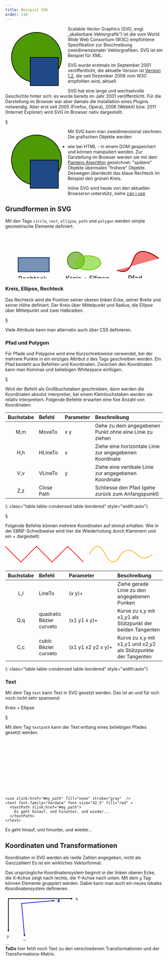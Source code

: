```yaml
---
title: Beispiel SVG
order: 110
---
```


<svg width="200" height="200" style="float:left;">
    <circle cx="100" cy="100" r="80"                 stroke="black" stroke-width="2" fill="#4e9a06" />
    <rect    x="80"   y="100" width="90" height="90" stroke="black" stroke-width="2" fill="#204a87" />
</svg>

Scalable Vector Graphics (SVG, engl. „skalierbare Vektorgrafik“) ist die vom 
World Wide Web Consortium (W3C) empfohlene Spezifikation zur Beschreibung 
zweidimensionaler Vektorgrafiken. SVG ist ein Beispiel für XML. 

SVG wurde erstmals im September 2001 veröffentlicht, die aktuelle Version
ist [Version 1.2](http://www.w3.org/TR/SVG11/), die seit Dezember 2008 vom W3C empfohlen wird, aktuell.

SVG hat eine lange und wechselvolle Geschichte hinter sich: es wurde bereits im Jahr 2001 veröffentlicht.
Für die Darstellung im Browser war aber damals die Installation eines Plugins notwendig. 
Aber erst seit 2005 (Firefox, Opera), 2006 (Webkit) bzw. 2011 (Internet Explorer) wird SVG
im Browser nativ dargestellt.

§

<xml caption="Einbindung von SVG in HTML (Inline-SVG)">
<svg width="200" height="200" style="float:left;">
  <circle cx="100" cy="100" r="80"                 stroke="black" stroke-width="2" fill="#4e9a06" />
  <rect    x="80"   y="100" width="90" height="90" stroke="black" stroke-width="2" fill="#204a87" />
</svg>
</xml>

Mit SVG kann man zweidimensional zeichnen. Die grafischen Objekte werden
- wie bei HTML - in einem DOM gespeichert und können manipuliert werden. Zur
Darstellung im Browser werden sie mit dem [Painters Algorithm](http://de.wikipedia.org/wiki/Painter%27s_Algorithmus) gezeichnet:
"spätere" Objekte übermalen "frühere" Objekte. Deswegen überdeckt das blaue Rechteck
im Beispiel den grünen Kreis.

Inline SVG wird heute von den aktuellen Browsersn unterstütz, siehe
[can i use](http://caniuse.com/#feat=svg-html5)


## Grundformen in SVG

Mit den Tags `circle`, `rect`, `ellipse`, `path` und `polygon` werden 
simple geometrische Elemente definiert.

<svg width="700" height="200">
<g transform="translate(10,30) scale(1.5,1.5)">
  <rect width="66" height="30" x="21" y="32" stroke="#204a87" fill="#204a87" fill-opacity="0.6" stroke-width="2" />
  <text x="21" y="82">Rechteck</text>
  <circle  cx="144" cy="38"  r="18"         stroke="#4e9a06" fill="#4e9a06" fill-opacity="0.6" stroke-width="2" />
  <ellipse cx="170" cy="43" rx="27" ry="15" stroke="#73d216" fill="#73d216" fill-opacity="0.6" stroke-width="2" />
  <text x="122" y="81">Kreis + Ellipse</text>
</g>
<g transform="translate(340,-137) scale(1.5,1.5)">
  <path d="M 12,170 C 39,182 43,154 49,142 C 62,114 101,145 101,145"
        fill="#ef2929" fill-opacity="0.62" stroke="#a40000" stroke-width="2"/>
  <path d="M 149,109 L 149,127 L 127,144 L 140,172 L 188,167 L 191,119 L 149,109 z"
        fill="#edd400" fill-opacity="0.59" stroke="#c4a000" stroke-width="2" />
  <text x="35" y="192">Pfad</text>
  <text x="141" y="192">Polygon</text>
</g>
</svg> 


### Kreis, Ellipse, Rechteck

Das Rechteck wird die Position seiner oberen linken Ecke, seiner Breite und seiner Höhe definiert. Der
Kreis über Mittelpunkt und Radius, die Ellipse über Mittelpunkt und zwei Halbradien.

<xml caption="Kreis und Ellipse">
<circle  cx="144" cy="38" r="18" 
        stroke="#4e9a06" stroke-width="2" 
        fill="#4e9a06"   fill-opacity="0.6"  />
<ellipse cx="170" cy="43" rx="27" ry="15" 
        stroke="#73d216" stroke-width="2" 
        fill="#73d216" fill-opacity="0.6" />
</xml>

§

Viele Attribute kann man alternativ auch über CSS definieren.

<xml caption="Attribute per CSS">
<circle style="cx: 144px; cy: 38px; r: 18px; stroke: #4e9a06; stroke-width: 2px; fill: #4e9a06; fill-opacity:0.6;"  />
<ellipse cx="170" cy="43" rx="27" ry="15" 
        style="stroke: #73d216; stroke-width: 2px; fill: #73d216; fill-opacity:0.6;" />
</xml>

### Pfad und Polygon

Für Pfade und Polygone wird eine Kurzschreibweise verwendet, bei der mehrere Punkte in
ein einziges Attribut `d` des Tags geschreiben werden. Ein Pfad besteht aus Befehlen und Koordinaten.
Zwischen den Koordinaten kann man Kommas und beliebigen Whitespace einfügen.

<xml caption="SVG">
<path d="M 149,109 L 149,127 L 127 144    L 140,172    L 188,167 L 191,119 L 149,109 z"
      fill="#edd400" fill-opacity="0.59" stroke="#c4a000" stroke-width="2" />
</xml>

§

Wird der Befehl als Großbuchstaben geschrieben, dann werden die Koordinaten
absolut interpretier, bei einem Kleinbuchstaben werden sie relativ interpretiert.
Folgende Befehle erwarten eine fixe Anzahl von Koordinaten:

|Buchstabe | Befehl          | Parameter | Beschreibung                                             |
|:--------:|:----------------|:----------|:---------------------------------------------------------|
| M,m      | MoveTo          | x y       | Gehe zu dem angegebenen Punkt ohne eine Linie zu ziehen  |
| H,h      | HLineTo         | x         | Ziehe eine horizontale Linie zur angegebenen Koordinate  |
| V,v      | VLineTo         | y         | Ziehe eine vertikale Linie zur angegebenen Koordinate    |
| Z,z      | Close Path      |           | Schliesse den Pfad (gehe zurück zum Anfangspunkt)        |
{: class="table table-condensed table-bordered" style="width:auto"}

§

Folgende Befehle können mehrere Koordinaten auf einmal erhalten. Wie in der EBNF-Schreibweise
wird hier die Wiederholung durch Klammern und ein + dargestellt:

<svg width="700" height="100">
  <path d="M   0,10 l 50,50 50,-50 50,50 50,-50 50,50"                   stroke="red"    stroke-width="2" fill="none" />
  <path d="M 270,35 q 25,-50 50,0  25,50 50,0   q 25,-25 50,0  q 25,25 50,0" stroke="orange" stroke-width="2" fill="none" />
</svg>

<xml caption="Beispiel für LineTo und Quadratic B">
<path d="M   0 10 l 50,50  50,-50 50,50 50,-50 50,50" />
<path d="M 270 35 q 25,-50 50,0 25,50 50,0 q 25,-25 50,0 q 25,25 50,0" />
</xml>


| Buchstabe | Befehl          | Parameter | Beschreibung                                             |
|:---------:|:----------------|:----------|:---------------------------------------------------------|
| L,l       | LineTo          | (x y)+    | Ziehe gerade Linie zu den angegebenen Punken              |
| Q,q       | quadratic Bézier curveto | (x1 y1 x y)+    | Kurve zu x,y mit x1,y1 als Stützpunkt der beiden Tangenten |
| C,c       | cubic Bézier curveto | <nobr>(x1 y1 x2 y2 x y)+</nobr> | Kurve zu x,y mit x1,y1 und x2,y2 als Stützpunkte der Tangenten |
{: class="table table-condensed table-bordered" style="width:auto"}

### Text

Mit dem Tag `text` kann Text in SVG gesetzt werden. Das ist
an und für sich noch nicht sehr spannend:

<xml caption="Text in SVG">
    <text x="122" y="81">Kreis + Ellipse</text>
</xml>

§

Mit dem Tag `textpath` kann der Text entlang eines
beliebigen Pfades gesetzt werden.

<svg width="600" height="200">
  <g transform="scale(0.5,0.5)">
    <defs>
      <path id="my_path"
            d="M 100,200 
               C 200,100 300,  0 400,100
               C 500,200 600,300 700,200
               C 800,100 900,100 900,100" />
    </defs>

    <use xlink:href="#my_path" fill="none" stroke="gray"  />
    <text font-family="Verdana" font-size="42.5" fill="red" >
      <textPath xlink:href="#my_path">
        Es geht hinauf, und hinunter, und wieder...
      </textPath>
    </text>
  </g>
</svg>


<xml>
<defs>
<path id="my_path" d="M 100,200 C 200,100 300,  0 400,100
      C 500,200 600,300 700,200 C 800,100 900,100 900,100" />
</defs>
<text font-family="Verdana" font-size="42.5" fill="red" >
  <textPath xlink:href="#my_path">
    Es geht hinauf, und hinunter, und wieder...
  </textPath>
</text>
</xml>

## Koordinaten und Transformationen

Koordinaten in SVG werden als reelle Zahlen angegeben,
nicht als Ganzzahlen!  Es ist ein wirkliches Vektorformat.

Das ursprüngliche Koordinatensystem beginnt in der linken oberen Ecke,
die X-Achse zeigt nach rechts, die Y-Achse nach unten.  Mit dem `g` Tag
können Elemente gruppiert werden. Dabei kann man auch ein neues
lokales Koordinatensystem definieren.


<svg width="700" height="200">
  <defs>
      <marker id="pointy"
        viewBox="0 0 10 10" refX="0" refY="5" 
        markerUnits="strokeWidth" markerWidth="4" markerHeight="3"
        orient="auto">
        <path d="M 0 0 L 10 5 L 0 10 z" />
      </marker>
  </defs>
  <g transform="translate(10,10)">
    <path d="M 0 0 L 200 0" stroke="black" stroke-width="2" stroke-linecap="square" marker-end="url(#pointy)" />
    <path d="M 0 0 L 0 100" stroke="black" stroke-width="2" stroke-linecap="square" marker-end="url(#pointy)" />
    <text x="215" y="5" font-family="Verdana" font-size="15" fill="black" >x</text>
    <text x="-5" y="125" font-family="Verdana" font-size="15" fill="black" >y</text>
  </g>
  <g transform="rotate(-5) translate(50,30)" stroke="blue" >
    <path d="M 0 0 L 100 0" stroke-width="2" stroke-linecap="square" marker-end="url(#pointy)" />
    <path d="M 0 0 L 0 100" stroke-width="2" stroke-linecap="square" marker-end="url(#pointy)" />
    <text x="115" y="5" font-family="Verdana" font-size="15" fill="black" >x</text>
    <text x="-5" y="125" font-family="Verdana" font-size="15" fill="black" >y</text>
  </g>
</svg> 

<xml caption="Gruppe mit lokalem Koordinatensystem">
<g transform="rotate(-5) translate(50,30)">
  ...
</g>
</xml>

<div class="alert"><strong>ToDo</strong> hier fehlt noch Text zu den verschiedenen Transformationen und der Transformations-Matrix.</div>


